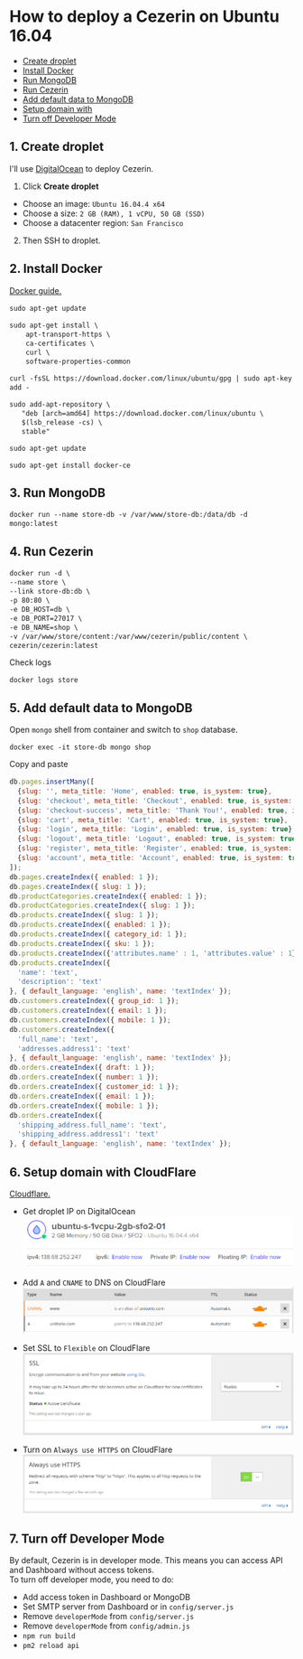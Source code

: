 # How to deploy a Cezerin on Ubuntu 16.04

* [Create droplet](#1-create-droplet)
* [Install Docker](#2-install-docker)
* [Run MongoDB](#3-run-mongodb)
* [Run Cezerin](#4-run-cezerin)
* [Add default data to MongoDB](#5-add-default-data-to-mongodb)
* [Setup domain with](#6-setup-domain-with-cloudflare)
* [Turn off Developer Mode](#7-turn-off-developer-mode)

## 1. Create droplet
I'll use [DigitalOcean](https://www.digitalocean.com/) to deploy Cezerin.

1. Click **Create droplet**
 - Choose an image: `Ubuntu 16.04.4 x64`
 - Choose a size: `2 GB (RAM), 1 vCPU, 50 GB (SSD)`
 - Choose a datacenter region: `San Francisco`
2. Then SSH to droplet.

## 2. Install Docker
[Docker guide.](https://docs.docker.com/install/linux/docker-ce/ubuntu/)

```shell
sudo apt-get update
```
```shell
sudo apt-get install \
    apt-transport-https \
    ca-certificates \
    curl \
    software-properties-common
```
```shell
curl -fsSL https://download.docker.com/linux/ubuntu/gpg | sudo apt-key add -
```
```shell
sudo add-apt-repository \
   "deb [arch=amd64] https://download.docker.com/linux/ubuntu \
   $(lsb_release -cs) \
   stable"
```
```shell
sudo apt-get update
```
```shell
sudo apt-get install docker-ce
```

## 3. Run MongoDB
```shell
docker run --name store-db -v /var/www/store-db:/data/db -d mongo:latest
```

## 4. Run Cezerin
```shell
docker run -d \
--name store \
--link store-db:db \
-p 80:80 \
-e DB_HOST=db \
-e DB_PORT=27017 \
-e DB_NAME=shop \
-v /var/www/store/content:/var/www/cezerin/public/content \
cezerin/cezerin:latest
```
Check logs
```shell
docker logs store
```

## 5. Add default data to MongoDB
Open `mongo` shell from container and switch to `shop` database.

```shell
docker exec -it store-db mongo shop
```
Copy and paste
```js
db.pages.insertMany([
  {slug: '', meta_title: 'Home', enabled: true, is_system: true},
  {slug: 'checkout', meta_title: 'Checkout', enabled: true, is_system: true},
  {slug: 'checkout-success', meta_title: 'Thank You!', enabled: true, is_system: true},
  {slug: 'cart', meta_title: 'Cart', enabled: true, is_system: true},
  {slug: 'login', meta_title: 'Login', enabled: true, is_system: true},
  {slug: 'logout', meta_title: 'Logout', enabled: true, is_system: true},
  {slug: 'register', meta_title: 'Register', enabled: true, is_system: true},
  {slug: 'account', meta_title: 'Account', enabled: true, is_system: true}
]);
db.pages.createIndex({ enabled: 1 });
db.pages.createIndex({ slug: 1 });
db.productCategories.createIndex({ enabled: 1 });
db.productCategories.createIndex({ slug: 1 });
db.products.createIndex({ slug: 1 });
db.products.createIndex({ enabled: 1 });
db.products.createIndex({ category_id: 1 });
db.products.createIndex({ sku: 1 });
db.products.createIndex({'attributes.name' : 1, 'attributes.value' : 1});
db.products.createIndex({
  'name': 'text',
  'description': 'text'
}, { default_language: 'english', name: 'textIndex' });
db.customers.createIndex({ group_id: 1 });
db.customers.createIndex({ email: 1 });
db.customers.createIndex({ mobile: 1 });
db.customers.createIndex({
  'full_name': 'text',
  'addresses.address1': 'text'
}, { default_language: 'english', name: 'textIndex' });
db.orders.createIndex({ draft: 1 });
db.orders.createIndex({ number: 1 });
db.orders.createIndex({ customer_id: 1 });
db.orders.createIndex({ email: 1 });
db.orders.createIndex({ mobile: 1 });
db.orders.createIndex({
  'shipping_address.full_name': 'text',
  'shipping_address.address1': 'text'
}, { default_language: 'english', name: 'textIndex' });
```

## 6. Setup domain with CloudFlare
[Cloudflare.](https://www.cloudflare.com)

 - Get droplet IP on DigitalOcean
![DigitalOcean IP Address](./images/do-ip.png)

 - Add `A` and `CNAME` to DNS on CloudFlare
![CloudFlare DNS](./images/cf-dns.png)
 - Set SSL to `Flexible` on CloudFlare
![CloudFlare SSL](./images/cf-ssl.png)

 - Turn on `Always use HTTPS` on CloudFlare
![CloudFlare Always HTTPS](./images/cf-alway-https.png)

## 7. Turn off Developer Mode
By default, Cezerin is in developer mode. This means you can access API and Dashboard without access tokens.  
To turn off developer mode, you need to do:

 - Add access token in Dashboard or MongoDB
 - Set SMTP server from Dashboard or in `config/server.js`
 - Remove `developerMode` from `config/server.js`
 - Remove `developerMode` from `config/admin.js`
 - `npm run build`
 - `pm2 reload api`
